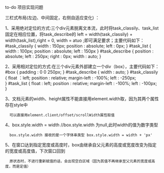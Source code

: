 to-do 项目实现问题

三栏式布局(左边、中间固定，右侧自适应变化) ：

1、采用绝对定位的方式:三个div元素脱离文本流，此时将task_classily、task_list固定在相应位置，将task_describe的
left = width(task_classily) + width(task_list),right = 0, width = atuo ;即可满足要求；主要代码如下：
   #task_classily {
       width : 150px;
       position : absolute;
       left : 0px;
   }
   #task_list {
       width : 100px;
       position : absolute;
       left : 150px
   }
   #task_describe {
       position : absolute;
       left : 250px;
       right : 0px;
       width : auto;
   }

2、采用相对定位的方式:在三个div元素外部建立一个div（box），主要代码如下：
   #box { 
       padding : 0 0 250px;
    }
   #task_describe {
       width : auto;
   }
   #task_classily {
       float ：left;
       position : relative;
       margin-left : -100%;
       left : -250px;      
   }
   #task_list {
       float : left;
       position : relative;
       margin-left : -100%;
       left : -100px;
   }

   3、文档元素的width、height属性不能直接用element.width取，因为其两个属性存在style中
   
      可以直接用element.client/offset/scrollWidth属性取值

   4、box.style.width = width  //box.style.width 为null,此时width的值为数字类型

      box.style.width 接收的是一个字体串类型 box.style.width = width + 'px'
   
   5、在窗口达到指定宽度或高度时，box由继承自父元素的高度或宽度改变为指定的宽度或高度值，下次窗口回到

      原状态时，不进行重新赋值的话，会出现空白区域（因为其值不再继承至父元素的宽度或高度，而是定值）
   
